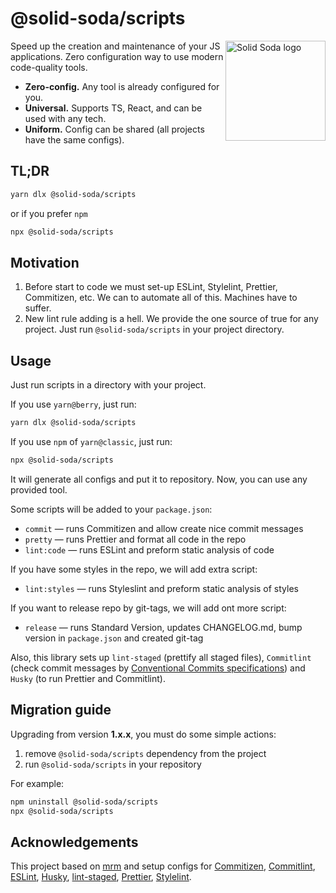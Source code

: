 # @solid-soda/scripts

<img src="https://raw.githubusercontent.com/solid-soda/assets/master/logo.png" align="right"
     alt="Solid Soda logo" width="160" height="160">

Speed up the creation and maintenance of your JS applications. Zero configuration way to use modern code-quality tools.

+ **Zero-config.** Any tool is already configured for you.
+ **Universal.** Supports TS, React, and can be used with any tech.
+ **Uniform.** Config can be shared (all projects have the same configs).

## TL;DR

```sh
yarn dlx @solid-soda/scripts
```

or if you prefer `npm`

```sh
npx @solid-soda/scripts
```

## Motivation

1. Before start to code we must set-up ESLint, Stylelint, Prettier, Commitizen, etc. We can to automate all of this. Machines have to suffer.
2. New lint rule adding is a hell. We provide the one source of true for any project. Just run `@solid-soda/scripts` in your project directory.

## Usage

Just run scripts in a directory with your project.

If you use `yarn@berry`, just run:
```sh
yarn dlx @solid-soda/scripts
```

If you use `npm` of `yarn@classic`, just run:
```sh
npx @solid-soda/scripts
```

It will generate all configs and put it to repository. Now, you can use any provided tool.

Some scripts will be added to your `package.json`:
+ `commit` — runs Commitizen and allow create nice commit messages
+ `pretty` — runs Prettier and format all code in the repo
+ `lint:code` — runs ESLint and preform static analysis of code

If you have some styles in the repo, we will add extra script:
+ `lint:styles` — runs Styleslint and preform static analysis of styles

If you want to release repo by git-tags, we will add ont more script:
+ `release` — runs Standard Version, updates CHANGELOG.md, bump version in `package.json` and created git-tag

Also, this library sets up `lint-staged` (prettify all staged files), `Commitlint` (check commit messages by [Conventional Commits specifications](https://www.conventionalcommits.org/en/v1.0.0-beta.2/#specification)) and `Husky` (to run Prettier and Commitlint).

## Migration guide

Upgrading from version **1.x.x**, you must do some simple actions:
1. remove `@solid-soda/scripts` dependency from the project
2. run `@solid-soda/scripts` in your repository

For example:
```sh
npm uninstall @solid-soda/scripts
npx @solid-soda/scripts
```

## Acknowledgements

This project based on [mrm](https://github.com/sapegin/mrm) and setup configs for [Commitizen](http://commitizen.github.io/cz-cli/), [Commitlint](https://commitlint.js.org/#/), [ESLint](https://eslint.org), [Husky](https://github.com/typicode/husky), [lint-staged](https://github.com/okonet/lint-staged), [Prettier](https://prettier.io), [Stylelint](https://stylelint.io).
